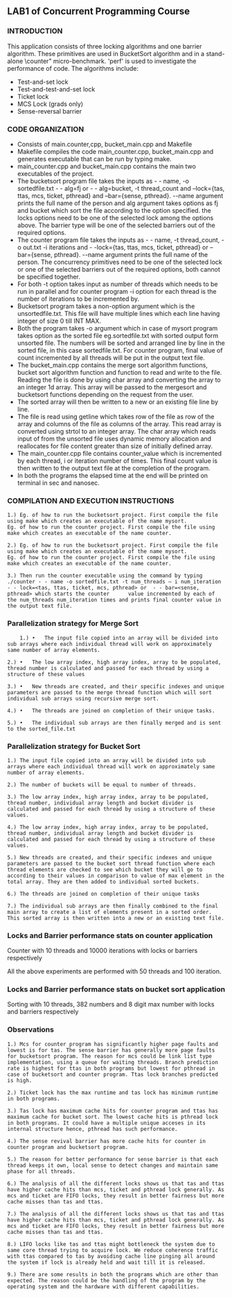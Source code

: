 ## LAB1 of Concurrent Programming Course

### INTRODUCTION
This application consists of three locking algorithms and one barrier algorithm. These primitives are used in  BucketSort algorithm and in a
stand-alone \counter" micro-benchmark. 'perf' is used to investigate the performance of code.
The algorithms include:
-  Test-and-set lock
-  Test-and-test-and-set lock
-  Ticket lock
-  MCS Lock (grads only)
-  Sense-reversal barrier


### CODE ORGANIZATION
-  	Consists of main.counter,cpp, bucket_main.cpp and Makefile
-  	Makefile compiles the code main_counter.cpp, bucket_main.cpp and generates executable that can be run by typing make. 
-  	main_counter.cpp and bucket_main.cpp contains the main two executables of the project.
-  	The bucketsort program file takes the inputs as  - - name,  -o sortedfile.txt   - - alg=fj or - - alg=bucket, -t thread_count and –lock={tas, ttas, mcs, ticket, pthread} and –bar={sense, pthread}. --name argument prints the full name of the person and alg argument takes options as fj and bucket which sort the file according to the option specified. the locks options need to be one of the selected lock  among the options above. The barrier type will be one of the selected barriers out of the required options. 
-  	The counter program file takes the inputs as - - name, -t thread_count, -o out.txt -i iterations and        - -lock={tas, ttas, mcs, ticket, pthread} or –bar={sense, pthread}. --name argument prints the full name of the person. The concurrency primitives need to be one of the selected lock or one of the selected barriers out of the required options, both cannot be specified together.
-  	For both -t option takes input as number of threads which needs to be run in parallel and for counter program -i option for each thread is the number of iterations to be incremented by.
-  	Bucketsort program takes a non-option argument which is the unsortedfile.txt. This file will have multiple lines which each line having integer of size 0 till INT MAX.
-  	Both the program takes -o argument which in case of mysort program takes option as the sorted file eg.sortedfile.txt with sorted output form unsorted file. The numbers will be sorted and arranged line by line in the sorted file, in this case sortedfile.txt. For counter program, final value of count incremented by all threads will be put in the output text file.
-  	The bucket_main.cpp contains the merge sort algorithm functions, bucket sort algorithm function and function to read and write to the file. Reading the file is done by using char array and converting the array to an integer 1d array. This array will be passed to the mergesort and bucketsort functions depending on the request from the user.
-  	The sorted array will then be written to a new or an existing file line by line.
-  	The file is read using getline which takes row of the file as row of the array and columns of the file as columns of the array. This read array is converted using strtol to an integer array. The char  array which reads input of from the unsorted file uses dynamic memory allocation and reallocates for file content greater than size of initially defined array.
-  	The main_counter.cpp file contains counter_value which is incremented by each thread, i or iteration number of times. This final count value is then written to the output text file at the completion of the program.
-  	In both the programs the elapsed time at the end will be printed on terminal in sec and nanosec.


### COMPILATION AND EXECUTION INSTRUCTIONS

    1.) Eg. of how to run the bucketsort project. First compile the file using make which creates an executable of the name mysort. 
	Eg. of how to run the counter project. First compile the file using make which creates an executable of the name counter. 

    2.) Eg. of how to run the bucketsort project. First compile the file using make which creates an executable of the name mysort. 
	Eg. of how to run the counter project. First compile the file using make which creates an executable of the name counter. 

    3.) Then run the counter executable using the command by typing
 	./counter - - name -o sortedfile.txt -t num_threads – i num_iteration - - lock=<tas, ttas, ticket, mcs, pthread> or  - - bar=<sense, pthread> which starts the counter 		value incremented by each of the num_threads num_iteration times and prints final counter value in the output text file. 


### Parallelization strategy for Merge Sort


    	1.) •	The input file copied into an array will be divided into sub arrays where each individual thread will work on approximately same number of array elements.

	2.) •	The low array index, high array index, array to be populated, thread number is calculated and passed for each thread by using a structure of these values

	3.) •	New threads are created, and their specific indexes and unique parameters are passed to the merge thread function which will sort individual sub arrays using recursive merge sort.

	4.) •	The threads are joined on completion of their unique tasks.

	5.) •	The individual sub arrays are then finally merged and is sent to the sorted_file.txt  

### Parallelization strategy for Bucket Sort

	1.) The input file copied into an array will be divided into sub arrays where each individual thread will work on approximately same number of array elements.

	2.) The number of buckets will be equal to number of threads.

	3.) The low array index, high array index, array to be populated, thread number, individual array length and bucket divider is calculated and passed for each thread by using a structure of these values.

	4.) The low array index, high array index, array to be populated, thread number, individual array length and bucket divider is calculated and passed for each thread by using a structure of these values.

	5.) New threads are created, and their specific indexes and unique parameters are passed to the bucket sort thread function where each thread elements are checked to see which bucket they will go to according to their values in comparison to value of max element in the total array. They are then added to individual sorted buckets.

	6.) The threads are joined on completion of their unique tasks
	
	7.) The individual sub arrays are then finally combined to the final main array to create a list of elements present in a sorted order. This sorted array is then written into a new or an existing text file.

### Locks and Barrier performance stats on counter application
Counter with 10 threads and 10000 iterations with locks or barriers respectively
![]()


All the above experiments are performed with 50 threads and 100 iteration.

### Locks and Barrier performance stats on bucket sort application
Sorting with 10 threads, 382 numbers and 8 digit max number with locks and barriers respectively
![]()


### Observations

    1.) Mcs for counter program has significantly higher page faults and lowest is for tas. The sense barrier has generally more page faults for bucketsort program. The reason for mcs could be link list type implementation, using a queue for waiting threads. Branch prediction rate is highest for ttas in both programs but lowest for pthread in case of bucketsort and counter program. Ttas lock branches predicted is high.

    2.) Ticket lock has the max runtime and tas lock has minimum runtime in both programs.
	
    3.) Tas lock has maximum cache hits for counter program and ttas has maximum cache for bucket sort. The lowest cache hits is pthread lock in both programs. It could have a multiple unique acceses in its internal structure hence, pthread has such performance.
    
    4.) The sense revival barrier has more cache hits for counter in counter program and bucketsort program.

    5.) The reason for better performance for sense barrier is that each thread keeps it own, local sense to detect changes and maintain same phase for all threads. 
    
    6.) The analysis of all the different locks shows us that tas and ttas have higher cache hits than mcs, ticket and pthread lock generally. As mcs and ticket are FIFO locks, they result in better fairness but more cache misses than tas and ttas.
    
    7.) The analysis of all the different locks shows us that tas and ttas have higher cache hits than mcs, ticket and pthread lock generally. As mcs and ticket are FIFO locks, they result in better fairness but more cache misses than tas and ttas. 
    
    8.) LIFO locks like tas and ttas might bottleneck the system due to same core thread trying to acquire lock. We reduce coherence traffic with ttas compared to tas by avoiding cache line pinging all around the system if lock is already held and wait till it is released.
    
    9.) There are some results in both the programs which are other than expected. The reason could be the handling of the program by the operating system and the hardware with different capabilities. 

